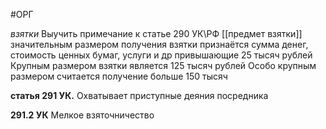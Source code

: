 #ОРГ

*взятки*
Выучить примечание к статье 290 УК\РФ
[[предмет взятки]]
значительным размером получения взятки признаётся сумма денег, стоимость ценных бумаг, услуги и др привышающие 25 тысяч рублей
Крупным размером взятки является 125 тысяч рублей 
Особо крупным размером считается получение больше 150 тысяч

**статья 291 УК.**
Охватывает приступные деяния посредника 

**291.2 УК**
Мелкое взяточничество 